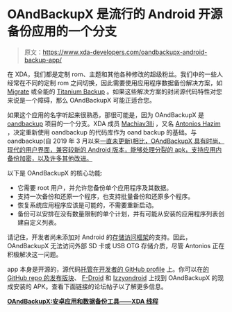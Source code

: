 # OAndBackupX 是流行的 Android 开源备份应用的一个分支

> 原文：<https://www.xda-developers.com/oandbackupx-android-backup-app/>

在 XDA，我们都是定制 rom、主题和其他各种修改的超级粉丝。我们中的一些人经常在不同的定制 rom 之间切换，因此需要使用应用程序数据备份解决方案，如 [Migrate](https://www.xda-developers.com/migrate-app-switch-custom-roms/) 或全能的 [Titanium Backup](https://www.xda-developers.com/titanium-backup-v8-1-0-adds-support-for-oreo/) 。如果这些解决方案的封闭源代码特性对您来说是一个障碍，那么 OAndBackupX 可能正适合您。

如果这个应用的名字听起来很熟悉，那很可能是，因为 OAndBackupX 是 [oandbackup](https://github.com/jensstein/oandbackup) 项目的一个分支。XDA 成员 [Machiav3lli](https://forum.xda-developers.com/member.php?u=8093836) ，又名 [Antonios Hazim](https://github.com/machiav3lli) ，决定重新使用 oandbackup 的代码库作为 oand backup 的基础。与 oandbackup(自 2019 年 3 月以来[一直未更新)相比，OAndBackupX 具有时尚、现代的用户界面，兼容较新的 Android 版本，能够处理分裂的 apk，支持应用内备份加密，以及许多其他改进。](https://f-droid.org/packages/dk.jens.backup/)

以下是 OAndBackupX 的核心功能:

*   它需要 root 用户，并允许您备份单个应用程序及其数据。
*   支持一次备份和还原一个程序，也支持批量备份和还原多个程序。
*   恢复系统应用程序应该是可能的，不需要重新启动。
*   备份可以安排在没有数量限制的单个计划，并有可能从安装的应用程序列表创建自定义列表。

请记住，开发者尚未添加对 Android 的[存储访问框架](https://www.xda-developers.com/android-q-storage-access-framework-scoped-storage/)的支持。因此，OAndBackupX 无法访问外部 SD 卡或 USB OTG 存储介质，尽管 Antonios 正在积极解决这一问题。

app 本身是开源的，源代码[托管在开发者的 GitHub profile](https://github.com/machiav3lli/oandbackupx) 上。你可以在[的 GitHub repo 的发布版块](https://github.com/machiav3lli/oandbackupx/releases/latest)、 [F-Droid](https://f-droid.org/packages/com.machiav3lli.backup/) 和 [Izzyondroid](https://apt.izzysoft.de/fdroid/index/apk/com.machiav3lli.backup) 上找到 OAndBackupX 的现成安装的 APK。查看下面链接的论坛帖子以了解更多信息。

**[OAndBackupX:安卓应用和数据备份工具——XDA 线程](https://forum.xda-developers.com/android/apps-games/app-oandbackupx-apps-data-backup-tool-t4167179)**